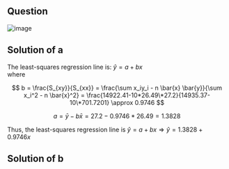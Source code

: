 ## Question

![image](https://github.com/user-attachments/assets/1ac20f5e-fab5-49f9-a360-0fdd9ac402ad)

## Solution of a

The least-squares regression line is: $\hat{y} = a + bx$  
where

$$
b = \frac{S_{xy}}{S_{xx}} = \frac{\sum x_iy_i - n \bar{x} \bar{y}}{\sum x_i^2 - n \bar{x}^2} = \frac{14922.41-10*26.49\*27.2}{14935.37-10\*701.7201} \approx 0.9746
$$

$$
a = \bar{y} - b \bar{x} = 27.2 - 0.9746*26.49 = 1.3828
$$

Thus, the least-squares regression line is $\hat{y} = a + bx \Rightarrow \hat{y} = 1.3828 + 0.9746x$

## Solution of b

